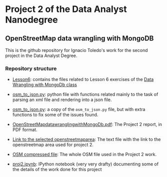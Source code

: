 # Project 2 of the Data Analyst Nanodegree

## OpenStreetMap data wrangling with MongoDB

This is the github repository for Ignacio Toledo's work for the
second project in the Data Analyst Degree.

### Repository structure

* [Lesson6](../master/Lesson6): contains the files related to
  Lesson 6 exercises of the [Data Wrangling with MongoDb class][1]
    
* [osm_to_json.py](../master/osm_to_json.py): python file
  with functions related mainly to the task of parsing an xml file
  and rendering into a json file.
  
* [osm_to_json.py](../master/osm_to_json2.py): a copy of the `osm_to_json.py` file,
  but with extra functions to fix some of the issues found.
  
* [OpenStreetMapdatawranglingwithMongoDb.pdf][2]: The Project 2 report, in PDF
  format.
  
* [Link to the selected openstreetmaparea][3]: The text file with the link to
  the openstreetmap area used for project 2.
  
* [OSM compressed file][4]: The whole OSM file used in the Project 2 work.

* [proj2.ipynb](../master/proj2.ipynb): IPython notebook (very very drafty)
  documenting some of the details of the work done for this
  project

[1]: https://www.udacity.com/course/progress#!/c-ud032-nd
[2]: ../master/OpenStreetMapdatawranglingwithMongoDb.pdf
[3]: ../master/link_to_osm.txt
[4]: ../master/santiago_xml.tar.gz